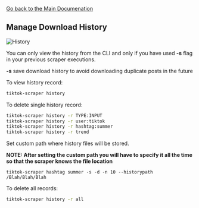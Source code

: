 [Go back to the Main Documenation](https://github.com/drawrowfly/tiktok-scraper/blob/master/README.md)

## Manage Download History

![History](https://i.imgur.com/VnDKh72.png)

You can only view the history from the CLI and only if you have used **-s** flag in your previous scraper executions.

**-s** save download history to avoid downloading duplicate posts in the future

To view history record:

```sh
tiktok-scraper history
```

To delete single history record:

```sh
tiktok-scraper history -r TYPE:INPUT
tiktok-scraper history -r user:tiktok
tiktok-scraper history -r hashtag:summer
tiktok-scraper history -r trend
```

Set custom path where history files will be stored.

**NOTE: After setting the custom path you will have to specify it all the time so that the scraper knows the file location**

```
tiktok-scraper hashtag summer -s -d -n 10 --historypath /Blah/Blah/Blah
```

To delete all records:

```sh
tiktok-scraper history -r all
```
